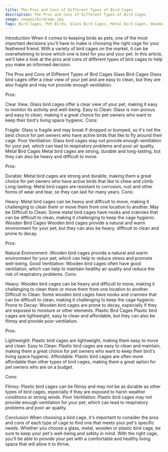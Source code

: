 ```yaml
---
title: The Pros and Cons of Different Types of Bird Cages
description: The Pros and Cons of Different Types of Bird Cages
image: images/birdcage.jpg
Tags: Bird Cages, Pet Birds, Glass Bird Cages, Metal Bird Cages, Wooden Bird Cages, Plastic Bird Cages, Ventilation, Durability, Hygiene.
---
```

Introduction
When it comes to keeping birds as pets, one of the most important decisions you'll have to make is choosing the right cage for your feathered friend. With a variety of bird cages on the market, it can be overwhelming to know which one is best for you and your pet. In this article, we'll take a look at the pros and cons of different types of bird cages to help you make an informed decision.

The Pros and Cons of Different Types of Bird Cages
Glass Bird Cages
Glass bird cages offer a clear view of your pet and are easy to clean, but they are also fragile and may not provide enough ventilation.

Pros:

Clear View: Glass bird cages offer a clear view of your pet, making it easy to monitor its activity and well-being.
Easy to Clean: Glass is non-porous and easy to clean, making it a great choice for pet owners who want to keep their bird's living space hygienic.
Cons:

Fragile: Glass is fragile and may break if dropped or bumped, so it's not the best choice for pet owners who have active birds that like to fly around their cage.
Poor Ventilation: Glass bird cages may not provide enough ventilation for your pet, which can lead to respiratory problems and poor air quality.
Metal Bird Cages
Metal bird cages are strong, durable and long-lasting, but they can also be heavy and difficult to move.

Pros:

Durable: Metal bird cages are strong and durable, making them a great choice for pet owners who have active birds that like to chew and climb.
Long-lasting: Metal bird cages are resistant to corrosion, rust and other forms of wear and tear, so they can last for many years.
Cons:

Heavy: Metal bird cages can be heavy and difficult to move, making it challenging to clean them or move them from one location to another.
May be Difficult to Clean: Some metal bird cages have nooks and crannies that can be difficult to clean, making it challenging to keep the cage hygienic.
Wooden Bird Cages
Wooden bird cages provide a natural and warm environment for your pet, but they can also be heavy, difficult to clean and prone to decay.

Pros:

Natural Environment: Wooden bird cages provide a natural and warm environment for your pet, which can help to reduce stress and promote well-being.
Good Ventilation: Wooden bird cages often have good ventilation, which can help to maintain healthy air quality and reduce the risk of respiratory problems.
Cons:

Heavy: Wooden bird cages can be heavy and difficult to move, making it challenging to clean them or move them from one location to another.
Difficult to Clean: Some wooden bird cages have nooks and crannies that can be difficult to clean, making it challenging to keep the cage hygienic.
Prone to Decay: Wooden bird cages are prone to decay, especially if they are exposed to moisture or other elements.
Plastic Bird Cages
Plastic bird cages are lightweight, easy to clean and affordable, but they can also be flimsy and provide poor ventilation.

Pros:

Lightweight: Plastic bird cages are lightweight, making them easy to move and clean.
Easy to Clean: Plastic bird cages are easy to clean and maintain, making them a great choice for pet owners who want to keep their bird's living space hygienic.
Affordable: Plastic bird cages are often more affordable than other types of bird cages, making them a great option for pet owners who are on a budget.

Cons:

Flimsy: Plastic bird cages can be flimsy and may not be as durable as other types of bird cages, especially if they are exposed to harsh weather conditions or strong winds.
Poor Ventilation: Plastic bird cages may not provide enough ventilation for your pet, which can lead to respiratory problems and poor air quality.

Conclusion
When choosing a bird cage, it's important to consider the pros and cons of each type of cage to find one that meets your pet's specific needs. Whether you choose a glass, metal, wooden or plastic bird cage, be sure to keep your pet's well-being and safety in mind. With the right cage, you'll be able to provide your pet with a comfortable and healthy living space that will allow it to thrive.

